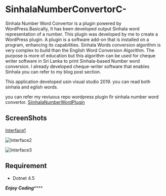 # SinhalaNumberConvertorC-
Sinhala Number Word Convertor is a plugin powered by WordPress.Basically, It has been developed output Sinhala word representation of a number. 
This plugin was developed by me to create a WordPress plugin. A plugin is a software add-on that is installed on a program, enhancing its capabilities. 
Sinhala Words conversion algorithm is very complex to build than the English Word Conversion Algorithm. The purpose is more of education but this algorithm can be 
used for cheque writer software in Sri Lanka to print Sinhala-based Number word conversion. I already developed cheque-writer software that enables Sinhala 
you can refer to my blog post section.

This application developed usin visual studio 2019. you can read both sinhala and eglish words.

you can refer my reviuous repo wordpress plugin fir sinhala number word convertor.
[SiinhalaNumberWordPlugin](https://github.com/Manoj-Madushantha/SiinhalaNumberWordPlugin)


## ScreenShots

[Interface1](/iterface1.jpg)

![Interface2](/iterface2.jpg)

![Interface3](https://www.photobox.co.uk/my/photo/full?photo_id=504104826642)

## Requirement
* Dotnet 4.5


***************Enjoy Coding*******************
